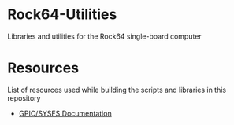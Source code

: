 # Rock64-Utilities
Libraries and utilities for the Rock64 single-board computer

# Resources
List of resources used while building the scripts and libraries in this repository
* [GPIO/SYSFS Documentation](https://www.kernel.org/doc/Documentation/gpio/sysfs.txt)
